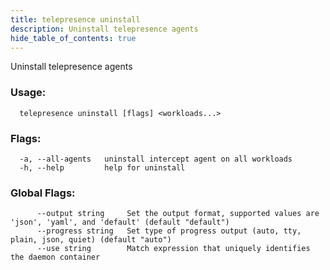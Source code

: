 ```yaml
---
title: telepresence uninstall
description: Uninstall telepresence agents
hide_table_of_contents: true
---
```


Uninstall telepresence agents

### Usage:
```
  telepresence uninstall [flags] <workloads...>
```

### Flags:
```
  -a, --all-agents   uninstall intercept agent on all workloads
  -h, --help         help for uninstall
```

### Global Flags:
```
      --output string     Set the output format, supported values are 'json', 'yaml', and 'default' (default "default")
      --progress string   Set type of progress output (auto, tty, plain, json, quiet) (default "auto")
      --use string        Match expression that uniquely identifies the daemon container
```
